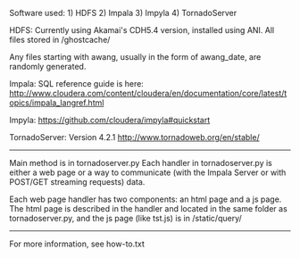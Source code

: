 Software used:
	1) HDFS
	2) Impala
	3) Impyla
	4) TornadoServer


HDFS:
Currently using Akamai's CDH5.4 version, installed using ANI.
All files stored in /ghostcache/<tag>

Any files starting with awang, usually in the form of awang_date, are randomly generated.

Impala:
SQL reference guide is here: http://www.cloudera.com/content/cloudera/en/documentation/core/latest/topics/impala_langref.html

Impyla:
https://github.com/cloudera/impyla#quickstart

TornadoServer:
Version 4.2.1
http://www.tornadoweb.org/en/stable/


--------------------------------------------------------------------


Main method is in tornadoserver.py
Each handler in tornadoserver.py is either a web page or a way to communicate (with the Impala Server or with POST/GET streaming requests) data.

Each web page handler has two components: an html page and a js page. The html page is described in the handler and located in the same folder as tornadoserver.py, and the js page (like tst.js) is in /static/query/


--------------------------------------------------------------------


For more information, see how-to.txt
